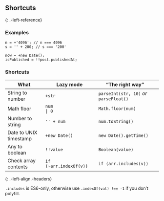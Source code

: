 Shortcuts
---------

{: .-left-reference}

### Examples

    n = +'4096'; // n === 4096
    s = '' + 200; // s === '200'

    now = +new Date();
    isPublished = !!post.publishedAt;

### Shortcuts

<table><thead><tr class="header"><th>What</th><th>Lazy mode</th><th>“The right way”</th><th></th></tr></thead><tbody><tr class="odd"><td>String to number</td><td><code>+str</code></td><td><code>parseInt(str, 10)</code> <em>or</em> <code>parseFloat()</code></td><td></td></tr><tr class="even"><td>Math floor</td><td><code>num                   | 0</code></td><td><code>Math.floor(num)</code></td><td></td></tr><tr class="odd"><td>Number to string</td><td><code>'' + num</code></td><td><code>num.toString()</code></td><td></td></tr><tr class="even"><td>Date to UNIX timestamp</td><td><code>+new Date()</code></td><td><code>new Date().getTime()</code></td><td></td></tr><tr class="odd"><td>Any to boolean</td><td><code>!!value</code></td><td><code>Boolean(value)</code></td><td></td></tr><tr class="even"><td>Check array contents</td><td><code>if (~arr.indexOf(v))</code></td><td><code>if (arr.includes(v))</code></td><td></td></tr></tbody></table>

{: .-left-align.-headers}

`.includes` is ES6-only, otherwise use `.indexOf(val) !== -1` if you don’t polyfill.

